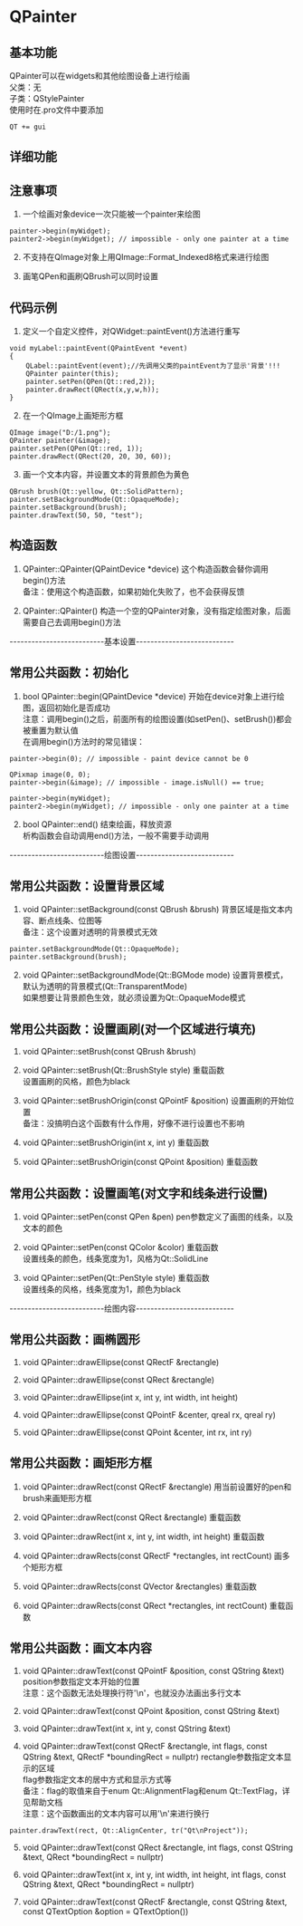 # QPainter

## 基本功能
QPainter可以在widgets和其他绘图设备上进行绘画  
父类：无  
子类：QStylePainter  
使用时在.pro文件中要添加  
```
QT += gui
```


## 详细功能


## 注意事项
1. 一个绘画对象device一次只能被一个painter来绘图
```
painter->begin(myWidget);
painter2->begin(myWidget); // impossible - only one painter at a time
```

2. 不支持在QImage对象上用QImage::Format_Indexed8格式来进行绘图

3. 画笔QPen和画刷QBrush可以同时设置



## 代码示例
1. 定义一个自定义控件，对QWidget::paintEvent()方法进行重写
```
void myLabel::paintEvent(QPaintEvent *event)
{
    QLabel::paintEvent(event);//先调用父类的paintEvent为了显示'背景'!!!
    QPainter painter(this);
    painter.setPen(QPen(Qt::red,2));
    painter.drawRect(QRect(x,y,w,h));
}
```

2. 在一个QImage上画矩形方框
```
QImage image("D:/1.png");
QPainter painter(&image);
painter.setPen(QPen(Qt::red, 1));
painter.drawRect(QRect(20, 20, 30, 60));
```

3. 画一个文本内容，并设置文本的背景颜色为黄色
```
QBrush brush(Qt::yellow, Qt::SolidPattern);
painter.setBackgroundMode(Qt::OpaqueMode);
painter.setBackground(brush);
painter.drawText(50, 50, "test");
```


## 构造函数
1. QPainter::QPainter(QPaintDevice \*device)
这个构造函数会替你调用begin()方法  
备注：使用这个构造函数，如果初始化失败了，也不会获得反馈  

2. QPainter::QPainter()
构造一个空的QPainter对象，没有指定绘图对象，后面需要自己去调用begin()方法  

--------------------------基本设置---------------------------

## 常用公共函数：初始化
1. bool QPainter::begin(QPaintDevice \*device)
开始在device对象上进行绘图，返回初始化是否成功  
注意：调用begin()之后，前面所有的绘图设置(如setPen()、setBrush())都会被重置为默认值  
在调用begin()方法时的常见错误：  
```
painter->begin(0); // impossible - paint device cannot be 0

QPixmap image(0, 0);
painter->begin(&image); // impossible - image.isNull() == true;

painter->begin(myWidget);
painter2->begin(myWidget); // impossible - only one painter at a time
```

2. bool QPainter::end()
结束绘画，释放资源  
析构函数会自动调用end()方法，一般不需要手动调用  


--------------------------绘图设置---------------------------
## 常用公共函数：设置背景区域
1. void QPainter::setBackground(const QBrush &brush)
背景区域是指文本内容、断点线条、位图等  
备注：这个设置对透明的背景模式无效  
```
painter.setBackgroundMode(Qt::OpaqueMode);
painter.setBackground(brush);
```

2. void QPainter::setBackgroundMode(Qt::BGMode mode)
设置背景模式，默认为透明的背景模式(Qt::TransparentMode)  
如果想要让背景颜色生效，就必须设置为Qt::OpaqueMode模式  


## 常用公共函数：设置画刷(对一个区域进行填充)
1. void QPainter::setBrush(const QBrush &brush)

2. void QPainter::setBrush(Qt::BrushStyle style)
重载函数  
设置画刷的风格，颜色为black  

3. void QPainter::setBrushOrigin(const QPointF &position)
设置画刷的开始位置  
备注：没搞明白这个函数有什么作用，好像不进行设置也不影响  

4. void QPainter::setBrushOrigin(int x, int y)
重载函数  

5. void QPainter::setBrushOrigin(const QPoint &position)
重载函数  


## 常用公共函数：设置画笔(对文字和线条进行设置)
1. void QPainter::setPen(const QPen &pen)
pen参数定义了画图的线条，以及文本的颜色  

2. void QPainter::setPen(const QColor &color)
重载函数  
设置线条的颜色，线条宽度为1，风格为Qt::SolidLine  

3. void QPainter::setPen(Qt::PenStyle style)
重载函数  
设置线条的风格，线条宽度为1，颜色为black  


--------------------------绘图内容---------------------------

## 常用公共函数：画椭圆形
1. void QPainter::drawEllipse(const QRectF &rectangle)

2. void QPainter::drawEllipse(const QRect &rectangle)

3. void QPainter::drawEllipse(int x, int y, int width, int height)

4. void QPainter::drawEllipse(const QPointF &center, qreal rx, qreal ry)

5. void QPainter::drawEllipse(const QPoint &center, int rx, int ry)


## 常用公共函数：画矩形方框
1. void QPainter::drawRect(const QRectF &rectangle)
用当前设置好的pen和brush来画矩形方框

2. void QPainter::drawRect(const QRect &rectangle)
重载函数  

3. void QPainter::drawRect(int x, int y, int width, int height)
重载函数  

4. void QPainter::drawRects(const QRectF \*rectangles, int rectCount)
画多个矩形方框  

5. void QPainter::drawRects(const QVector<QRectF> &rectangles)
重载函数  

6. void QPainter::drawRects(const QRect \*rectangles, int rectCount)
重载函数  


## 常用公共函数：画文本内容
1. void QPainter::drawText(const QPointF &position, const QString &text)
position参数指定文本开始的位置  
注意：这个函数无法处理换行符'\n'，也就没办法画出多行文本  

2. void QPainter::drawText(const QPoint &position, const QString &text)

3. void QPainter::drawText(int x, int y, const QString &text)

4. void QPainter::drawText(const QRectF &rectangle, int flags, const QString &text, QRectF \*boundingRect = nullptr)
rectangle参数指定文本显示的区域  
flag参数指定文本的居中方式和显示方式等  
备注：flag的取值来自于enum Qt::AlignmentFlag和enum Qt::TextFlag，详见帮助文档  
注意：这个函数画出的文本内容可以用'\n'来进行换行  
```
painter.drawText(rect, Qt::AlignCenter, tr("Qt\nProject"));
```

5. void QPainter::drawText(const QRect &rectangle, int flags, const QString &text, QRect \*boundingRect = nullptr)

6. void QPainter::drawText(int x, int y, int width, int height, int flags, const QString &text, QRect \*boundingRect = nullptr)

7. void QPainter::drawText(const QRectF &rectangle, const QString &text, const QTextOption &option = QTextOption())